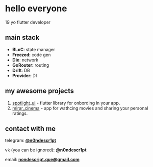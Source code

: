 # hello everyone

19 yo flutter developer

## main stack

- **BLoC**: state manager
- **Freezed**: code gen
- **Dio**: network
- **GoRouter**: routing
- **Drift**: DB
- **Provider**: DI

## my awesome projects

1. [spotlight_ui]([https://pub.dev/packages/spotlight_ui]) - flutter library for onbording in your app.
2. [mirar_cinema]([]) - app for wathcing movies and sharing your personal ratings.

## contact with me

telegram: [**@n0ndescr1pt**](https://n0ndescr1pt.t.me/)

vk (you can be ignored): [**@n0ndescr1pt**](https://vk.com/n0ndescr1pt)

email: [**nondescript.que@gmail.com**](mailto:nondescript.que@gmail.com)
                                                                                            
